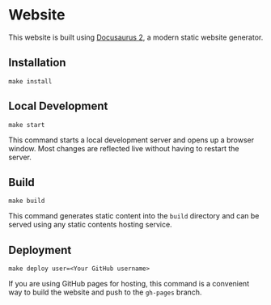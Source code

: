 # Website

This website is built using [Docusaurus 2](https://docusaurus.io),
a modern static website generator.

## Installation

```console
make install
```

## Local Development

```console
make start
```

This command starts a local development server and opens up a browser window. Most changes are reflected live without having to restart the server.

## Build

```console
make build
```

This command generates static content into the `build` directory and can be served using any static contents hosting service.

## Deployment

```console
make deploy user=<Your GitHub username>
```

If you are using GitHub pages for hosting, this command is a convenient way to build the website and push to the `gh-pages` branch.
